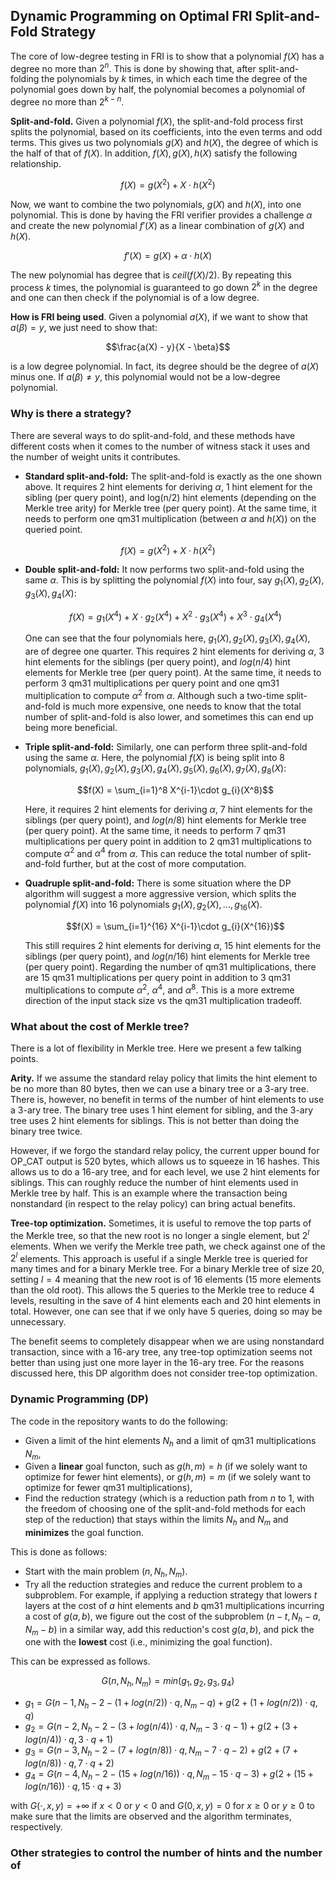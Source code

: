 ## Dynamic Programming on Optimal FRI Split-and-Fold Strategy

The core of low-degree testing in FRI is to show that a polynomial $f(X)$ has a degree no more than $2^n$. This is done 
by showing that, after split-and-folding the polynomials by $k$ times, in which each time the degree of the polynomial 
goes down by half, the polynomial becomes a polynomial of degree no more than $2^{k-n}$.

**Split-and-fold.** Given a polynomial $f(X)$, the split-and-fold process first splits the polynomial, based on its 
coefficients, into the even terms and odd terms. This gives us two polynomials $g(X)$ and $h(X)$, the degree of which 
is the half of that of $f(X)$. In addition, $f(X), g(X), h(X)$ satisfy the following relationship.

$$f(X) = g(X^2) + X \cdot h(X^2)$$

Now, we want to combine the two polynomials, $g(X)$ and $h(X)$, into one polynomial. This is done by having the FRI verifier 
provides a challenge $\alpha$ and create the new polynomial $f'(X)$ as a linear combination of $g(X)$ and $h(X)$.

$$f'(X) = g(X) + \alpha \cdot h(X)$$

The new polynomial has degree that is $ceil(f(X) / 2)$. By repeating this process $k$ times, the polynomial is guaranteed 
to go down $2^k$ in the degree and one can then check if the polynomial is of a low degree.

**How is FRI being used**. Given a polynomial $a(X)$, if we want to show that $a(\beta) = y$, we just need to show that:

$$\frac{a(X) - y}{X - \beta}$$

is a low degree polynomial. In fact, its degree should be the degree of $a(X)$ minus one. If $a(\beta) \not= y$, this 
polynomial would not be a low-degree polynomial. 

### Why is there a strategy?

There are several ways to do split-and-fold, and these methods have different costs when it comes to the number of witness 
stack it uses and the number of weight units it contributes.

- **Standard split-and-fold:** The split-and-fold is exactly as the one shown above. It requires 2 hint elements for 
deriving $\alpha$, 1 hint element for the sibling (per query point), and log(n/2) hint elements (depending on the Merkle tree arity) for Merkle 
tree (per query point). At the same time, it needs to perform one qm31 multiplication (between $\alpha$ and $h(X)$) on the queried point. 

$$f(X) = g(X^2) + X \cdot h(X^2)$$

- **Double split-and-fold:** It now performs two split-and-fold using the same $\alpha$. This is by splitting the 
polynomial $f(X)$ into four, say $g_1(X), g_2(X), g_3(X), g_4(X)$:

   $$f(X) = g_1(X^4) + X\cdot g_2(X^4) + X^2 \cdot g_3(X^4) + X^3 \cdot g_4(X^4)$$ 

   One can see that the four polynomials here, $g_1(X), g_2(X), g_3(X), g_4(X)$, are of degree one quarter. This requires 2 
hint elements for deriving $\alpha$, 3 hint elements for the siblings (per query point), and $log(n/4)$ hint elements for 
Merkle tree (per query point). At the same time, it needs to perform 3 qm31 multiplications per query point and one qm31 
multiplication to compute $\alpha^2$ from $\alpha$. Although such a two-time split-and-fold is much more expensive, one 
needs to know that the total number of split-and-fold is also lower, and sometimes this can end up being more beneficial.

- **Triple split-and-fold:** Similarly, one can perform three split-and-fold using the same $\alpha$. Here, the polynomial 
$f(X)$ is being split into 8 polynomials, $g_1(X), g_2(X), g_3(X), g_4(X), g_5(X), g_6(X), g_7(X), g_8(X)$:

  $$f(X) = \sum_{i=1}^8 X^{i-1}\cdot g_{i}(X^8)$$

  Here, it requires 2 hint elements for deriving $\alpha$, 7 hint elements for the siblings (per query point), and $log(n/8)$
hint elements for Merkle tree (per query point). At the same time, it needs to perform 7 qm31 multiplications per query 
point in addition to 2 qm31 multiplications to compute $\alpha^2$ and $\alpha^4$ from $\alpha$. This can reduce the total 
number of split-and-fold further, but at the cost of more computation.

- **Quadruple split-and-fold:** There is some situation where the DP algorithm will suggest a more aggressive version, which 
splits the polynomial $f(X)$ into 16 polynomials $g_1(X), g_2(X), ..., g_{16}(X)$.

   $$f(X) = \sum_{i=1}^{16} X^{i-1}\cdot g_{i}(X^{16})$$

   This still requires 2 hint elements for deriving $\alpha$, 15 hint elements for the siblings (per query point), and 
   $log(n/16)$ hint elements for Merkle tree (per query point). Regarding the number of qm31 multiplications, 
   there are 15 qm31 multiplications per query point in addition to 3 qm31 multiplications to compute $\alpha^2$, $\alpha^4$,
   and $\alpha^8$. This is a more extreme direction of the input stack size vs the qm31 multiplication tradeoff.

### What about the cost of Merkle tree?

There is a lot of flexibility in Merkle tree. Here we present a few talking points.

**Arity.** If we assume the standard relay policy that limits the hint element to be no more than 80 bytes, 
then we can use a binary tree or a 3-ary tree. There is, however, no benefit in terms of the number of hint elements 
to use a 3-ary tree. The binary tree uses 1 hint element for sibling, and the 3-ary tree uses 2 hint elements for siblings. 
This is not better than doing the binary tree twice.

However, if we forgo the standard relay policy, the current upper bound for OP_CAT output is 520 bytes, which allows us 
to squeeze in 16 hashes. This allows us to do a 16-ary tree, and for each level, we use 2 hint elements for siblings. This 
can roughly reduce the number of hint elements used in Merkle tree by half. This is an example where the transaction being 
nonstandard (in respect to the relay policy) can bring actual benefits.

**Tree-top optimization.** Sometimes, it is useful to remove the top parts of the Merkle tree, so that the new root is no 
longer a single element, but $2^l$ elements. When we verify the Merkle tree path, we check against one of the $2^l$ elements. 
This approach is useful if a single Merkle tree is queried for many times and for a binary Merkle tree. For a binary Merkle 
tree of size 20, setting $l = 4$ meaning that the new root is of 16 elements (15 more elements than the old root). This 
allows the 5 queries to the Merkle tree to reduce 4 levels, resulting in the save of 4 hint elements each and 20 hint elements 
in total. However, one can see that if we only have 5 queries, doing so may be unnecessary.

The benefit seems to completely disappear when we are using nonstandard transaction, since with a 16-ary tree, any tree-top 
optimization seems not better than using just one more layer in the 16-ary tree. For the reasons discussed here, this DP
algorithm does not consider tree-top optimization.

### Dynamic Programming (DP)

The code in the repository wants to do the following:

- Given a limit of the hint elements $N_{h}$ and a limit of qm31 multiplications $N_{m}$,
- Given a **linear** goal functon, such as $g(h, m) = h$ (if we solely want to optimize for fewer hint elements), or $g(h, m) = m$
  (if we solely want to optimize for fewer qm31 multiplications),
- Find the reduction strategy (which is a reduction path from $n$ to $1$, with the freedom of choosing one of the split-and-fold 
  methods for each step of the reduction) that stays within the limits $N_{h}$ and $N_{m}$ and **minimizes** the goal function.

This is done as follows:

- Start with the main problem $(n, N_{h}, N_{m})$.
- Try all the reduction strategies and reduce the current problem to a subproblem. For example, if applying a reduction 
  strategy that lowers $t$ layers at the cost of $a$ hint elements and $b$ qm31 multiplications incurring a cost of $g(a, b)$, 
  we figure out the cost of the subproblem $(n - t, N_{h} - a, N_{m} - b)$ in a similar way, add this reduction's cost 
  $g(a, b)$, and pick the one with the **lowest** cost (i.e., minimizing the goal function).

This can be expressed as follows.

$$G(n, N_{h}, N_{m}) = min(g_1, g_2, g_3, g_4)$$

- $g_1 = G(n - 1, N_{h} - 2 - (1 + log(n/2))\cdot q, N_{m} - q) + g(2 + (1 + log(n/2))\cdot q, q)$
- $g_2 = G(n - 2, N_{h} - 2 - (3 + log(n/4))\cdot q, N_{m} - 3\cdot q - 1) + g(2 + (3 + log(n/4))\cdot q, 3\cdot q + 1)$
- $g_3 = G(n - 3, N_{h} - 2 - (7 + log(n/8))\cdot q, N_{m} - 7\cdot q - 2) + g(2 + (7 + log(n/8))\cdot q, 7\cdot q + 2)$
- $g_4 = G(n - 4, N_{h} - 2 - (15 + log(n/16))\cdot q, N_{m} - 15\cdot q - 3) + g(2 + (15 + log(n/16))\cdot q, 15\cdot q + 3)$

with $G(\cdot, x, y) = +\infty$ if $x < 0$ or $y < 0$ and $G(0, x, y) = 0$ for $x \geq 0$ or $y \geq 0$ to make sure that 
the limits are observed and the algorithm terminates, respectively.

### Other strategies to control the number of hints and the number of 